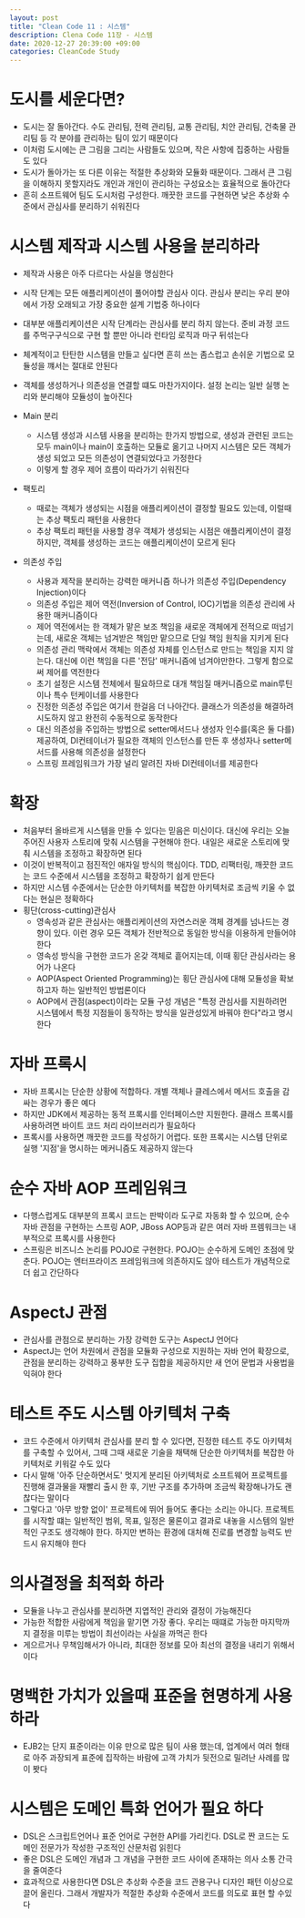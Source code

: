 ```yaml
---
layout: post
title: "Clean Code 11 : 시스템"
description: Clena Code 11장 - 시스템
date: 2020-12-27 20:39:00 +09:00
categories: CleanCode Study
---
```


# 도시를 세운다면?
- 도시는 잘 돌아간다. 수도 관리팀, 전력 관리팀, 교통 관리팀, 치안 관리팀, 건축물 관리팀 등 각 분야를 관리하는 팀이 있기 때문이다
- 이처럼 도시에는 큰 그림을 그리는 사람들도 있으며, 작은 사항에 집중하는 사람들도 있다
- 도시가 돌아가는 또 다른 이유는 적절한 추상화와 모듈화 때문이다. 그래서 큰 그림을 이해하지 못할지라도 개인과 개인이 관리하는 구성요소는 효율적으로 돌아간다
- 흔히 소프트웨어 팀도 도시처럼 구성한다. 깨끗한 코드를 구현하면 낮은 추상화 수준에서 관심사를 분리하기 쉬워진다

# 시스템 제작과 시스템 사용을 분리하라
- 제작과 사용은 아주 다르다는 사실을 명심한다
- 시작 단계는 모든 애플리케이션이 풀어야할 관심사 이다. 관심사 분리는 우리 분야에서 가장 오래되고 가장 중요한 설계 기법중 하나이다
- 대부분 애플리케이션은 시작 단계라는 관심사를 분리 하지 않는다. 준비 과정 코드를 주먹구구식으로 구현 할 뿐만 아니라 런타임 로직과 마구 뒤섞는다
- 체계적이고 탄탄한 시스템을 만들고 싶다면 흔히 쓰는 좀스럽고 손쉬운 기법으로 모듈성을 꺠서는 절대로 안된다
- 객체를 생성하거나 의존성을 연결할 떄도 마찬가지이다. 설정 논리는 일반 실행 논리와 분리해야 모듈성이 높아진다
- Main 분리
    * 시스템 생성과 시스템 사용을 분리하는 한가지 방법으로, 생성과 관련된 코드는 모두 main이나 main이 호출하는 모듈로 옮기고 나머지 시스템은 모든 객체가 생성 되었고 모든 의존성이 연결되었다고 가정한다
    * 이렇게 할 경우 제어 흐름이 따라가기 쉬워진다

- 팩토리
    * 때로는 객체가 생성되는 시점을 애플리케이션이 결정할 필요도 있는데, 이럴때는 추상 팩토리 패턴을 사용한다
    * 추상 팩토리 패턴을 사용할 경우 객체가 생성되는 시점은 애플리케이션이 결정 하지만, 객체를 생성하는 코드는 애플리케이션이 모르게 된다

- 의존성 주입
    * 사용과 제작을 분리하는 강력한 매커니즘 하나가 의존성 주입(Dependency Injection)이다
    * 의존성 주입은 제어 역전(Inversion of Control, IOC)기법을 의존성 관리에 사용한 매커니즘이다
    * 제어 역전에서는 한 객체가 맡은 보조 책임을 새로운 객체에게 전적으로 떠넘기는데, 새로운 객체는 넘겨받은 책임만 맡으므로 단일 책임 원칙을 지키게 된다
    * 의존성 관리 맥락에서 객체는 의존성 자체를 인스턴스로 만드는 책임을 지지 않는다. 대신에 이런 책임을 다른 '전담' 매커니즘에 넘겨야만한다. 그렇게 함으로써 제어를 역전한다
    * 초기 설정은 시스템 전체에서 필요하므로 대개 책임질 매커니즘으로 main루틴이나 특수 턴케이너를 사용한다
    * 진정한 의존성 주입은 여기서 한걸음 더 나아간다. 클래스가 의존성을 해결하려 시도하지 않고 완전히 수동적으로 동작한다
    * 대신 의존성을 주입하는 방법으로 setter메서드나 생성자 인수를(혹은 둘 다를)제공하여, DI컨테이너가 필요한 객체의 인스턴스를 만든 후 생성자나 setter메서드를 사용해 의존성을 설정한다
    * 스프링 프레임워크가 가장 널리 알려진 자바 DI컨테이너를 제공한다

# 확장
- 처음부터 올바르게 시스템을 만들 수 있다는 믿음은 미신이다. 대신에 우리는 오늘 주어진 사용자 스토리에 맞춰 시스템을 구현해야 한다. 내일은 새로운 스토리에 맞춰 시스템을 조정하고 확장하면 된다
- 이것이 반복적이고 점진적인 애자일 방식의 핵심이다. TDD, 리팩터링, 깨끗한 코드는 코드 수준에서 시스템을 조정하고 확장하기 쉽게 만든다
- 하지만 시스템 수준에서는 단순한 아키텍처를 복잡한 아키텍처로 조금씩 키울 수 없다는 현실은 정확하다
- 횡단(cross-cutting)관심사
    * 영속성과 같은 관심사는 애플리케이션의 자연스러운 객체 경계를 넘나드는 경향이 있다. 이런 경우 모든 객체가 전반적으로 동일한 방식을 이용하게 만들어야 한다
    * 영속성 방식을 구현한 코드가 온갖 객체로 흩어지는데, 이때 횡단 관심사라는 용어가 나온다
    * AOP(Aspect Oriented Programming)는 횡단 관심사에 대해 모듈성을 확보하고자 하는 일반적인 방법론이다
    * AOP에서 관점(aspect)이라는 모듈 구성 개념은 "특정 관심사를 지원하려먼 시스템에서 특정 지점들이 동작하는 방식을 일관성있게 바꿔야 한다"라고 명시한다

# 자바 프록시
- 자바 프록시는 단순한 상황에 적합하다. 개별 객체나 클레스에서 메서드 호출을 감싸는 경우가 좋은 예다
- 하지만 JDK에서 제공하는 동적 프록시를 인터페이스만 지원한다. 클래스 프록시를 사용하려면 바이트 코드 처리 라이브러리가 필요하다
- 프록시를 사용하면 깨끗한 코드를 작성하기 어렵다. 또한 프록시는 시스템 단위로 실행 '지점'을 명시하는 메커니즘도 제공하지 않는다

# 순수 자바 AOP 프레임워크
- 다행스럽게도 대부분의 프록시 코드는 판박이라 도구로 자동화 할 수 있으며, 순수 자바 관점을 구현하는 스프링 AOP, JBoss AOP등과 같은 여러 자바 프렘워크는 내부적으로 프록시를 사용한다
- 스프링은 비즈니스 논리를 POJO로 구현한다. POJO는 순수하게 도메인 초점에 맞춘다. POJO는 엔터프라이즈 프레임워크에 의존하지도 않아 테스트가 개념적으로 더 쉽고 간단하다

# AspectJ 관점
- 관심사를 관점으로 분리하는 가장 강력한 도구는 AspectJ 언어다
- AspectJ는 언어 차원에서 관점을 모듈화 구성으로 지원하는 자바 언어 확장으로, 관점을 분리하는 강력하고 풍부한 도구 집합을 제공하지만 새 언어 문법과 사용법을 익혀야 한다

# 테스트 주도 시스템 아키텍처 구축
- 코드 수준에서 아키텍처 관심사를 분리 할 수 있다면, 진정한 테스트 주도 아키텍처를 구축할 수 있어서, 그때 그때 새로운 기술을 채택해 단순한 아키텍처를 복잡한 아키텍처로 키워갈 수도 있다
- 다시 말해 '아주 단순하면서도' 멋지게 분리된 아키텍처로 소프트웨어 프로젝트를 진행해 결과물을 재빨리 출시 한 후, 기반 구조를 추가하며 조금씩 확장해나가도 괜찮다는 말이다
- 그렇다고 '아무 방향 없이' 프로젝트에 뛰어 들어도 좋다는 소리는 아니다. 프로젝트를 시작할 떄는 일반적인 범위, 목표, 일정은 물론이고 결과로 내놓을 시스템의 일반적인 구조도 생각해야 한다. 하지만 변하는 환경에 대처해 진로를 변경할 능력도 반드시 유지해야 한다

# 의사결정을 최적화 하라
- 모듈을 나누고 관심사를 분리하면 지엽적인 관리와 결정이 가능해진다
- 가능한 적합한 사람에게 책임을 맡기면 가장 좋다. 우리는 때떄로 가능한 마지막까지 결정을 미루는 방법이 최선이라는 사실을 까먹곤 한다
- 게으르거나 무책임해서가 아니라, 최대한 정보를 모아 최선의 결정을 내리기 위해서이다

# 명백한 가치가 있을때 표준을 현명하게 사용하라
- EJB2는 단지 표준이라는 이유 만으로 많은 팀이 사용 했는데, 업계에서 여러 형태로 아주 과장되게 표준에 집작하는 바람에 고객 가치가 뒷전으로 밀려난 사례를 많이 봣다

# 시스템은 도메인 특화 언어가 필요 하다
- DSL은 스크립트언어나 표준 언어로 구현한 API를 가리킨다. DSL로 짠 코드는 도메인 전문가가 작성한 구조적인 산문처럼 읽힌다
- 좋은 DSL은 도메인 개념과 그 개념을 구현한 코드 사이에 존재하는 의사 소통 간극을 줄여준다
- 효과적으로 사용한다면 DSL은 추상화 수준을 코드 관용구나 디자인 패턴 이상으로 끌어 올린다. 그래서 개발자가 적절한 추상화 수준에서 코드를 의도로 표현 할 수있다